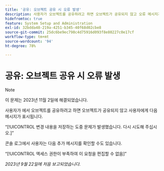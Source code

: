 ```yaml
---
title: '공유: 오브젝트 공유 시 오류 발생'
description: 사용자가 오브젝트를 공유하려고 하면 오브젝트가 공유되지 않고 오류 메시지가 표시됩니다.
hidefromtoc: true
feature: System Setup and Administration
exl-id: 32bdda48-219a-4251-b345-40f68d02cbe8
source-git-commit: 25dc6be9ec798c4d75916d093f8e80227c0e17cf
workflow-type: tm+mt
source-wordcount: '94'
ht-degree: 78%

---
```


# 공유: 오브젝트 공유 시 오류 발생

>[!NOTE]
>
>이 문제는 2023년 11월 2일에 해결되었습니다.

사용자가 에서 오브젝트를 공유하려고 하면 오브젝트가 공유되지 않고 사용자에게 다음 메시지가 표시됩니다.

“[!UICONTROL 변경 내용을 저장하는 도중 문제가 발생했습니다. 다시 시도해 주십시오.]”

콘솔 로그에서 사용자는 다음 추가 메시지를 확인할 수도 있습니다.

“[!UICONTROL 액세스 권한이 부족하여 이 요청을 편집할 수 없음]”

_2023년 9월 22일에 처음 보고되었습니다._

